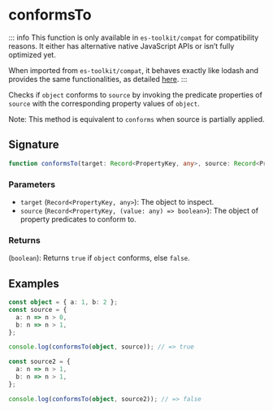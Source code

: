 # conformsTo

::: info
This function is only available in `es-toolkit/compat` for compatibility reasons. It either has alternative native JavaScript APIs or isn’t fully optimized yet.

When imported from `es-toolkit/compat`, it behaves exactly like lodash and provides the same functionalities, as detailed [here](../../../compatibility.md).
:::

Checks if `object` conforms to `source` by invoking the predicate properties of `source` with the corresponding property values of `object`.

Note: This method is equivalent to `conforms` when source is partially applied.

## Signature

```typescript
function conformsTo(target: Record<PropertyKey, any>, source: Record<PropertyKey, (value: any) => boolean>): boolean;
```

### Parameters

- `target` (`Record<PropertyKey, any>`): The object to inspect.
- `source` (`Record<PropertyKey, (value: any) => boolean>`): The object of property predicates to conform to.

### Returns

(`boolean`): Returns `true` if `object` conforms, else `false`.

## Examples

```typescript
const object = { a: 1, b: 2 };
const source = {
  a: n => n > 0,
  b: n => n > 1,
};

console.log(conformsTo(object, source)); // => true

const source2 = {
  a: n => n > 1,
  b: n => n > 1,
};

console.log(conformsTo(object, source2)); // => false
```
